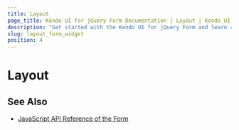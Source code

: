 ```yaml
---
title: Layout
page_title: Kendo UI for jQuery Form Documentation | Layout | Kendo UI
description: "Get started with the Kendo UI for jQuery Form and learn about the layouts it supports."
slug: layout_form_widget
position: 4
---
```


# Layout


## See Also

* [JavaScript API Reference of the Form](/api/javascript/ui/from)
